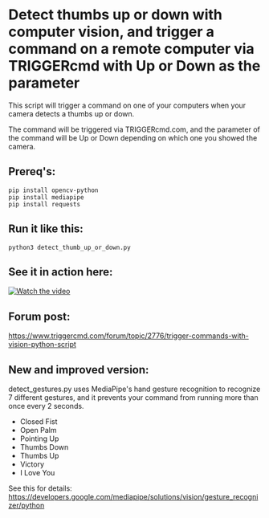 # Detect thumbs up or down with computer vision, and trigger a command on a remote computer via TRIGGERcmd with Up or Down as the parameter 

This script will trigger a command on one of your computers when your camera detects a thumbs up or down.  

The command will be triggered via TRIGGERcmd.com, and the parameter of the command will be Up or Down depending on which one you showed the camera. 

## Prereq's:

```
pip install opencv-python
pip install mediapipe
pip install requests
```

## Run it like this:

    python3 detect_thumb_up_or_down.py

## See it in action here:

[![Watch the video](https://img.youtube.com/vi/70RW8wRU7kg/default.jpg)](https://youtu.be/70RW8wRU7kg)

## Forum post:

https://www.triggercmd.com/forum/topic/2776/trigger-commands-with-vision-python-script

## New and improved version:

detect_gestures.py uses MediaPipe's hand gesture recognition to recognize 7 different gestures, and it prevents your command from running more than once every 2 seconds.  

- Closed Fist
- Open Palm
- Pointing Up
- Thumbs Down
- Thumbs Up
- Victory
- I Love You

See this for details:
https://developers.google.com/mediapipe/solutions/vision/gesture_recognizer/python